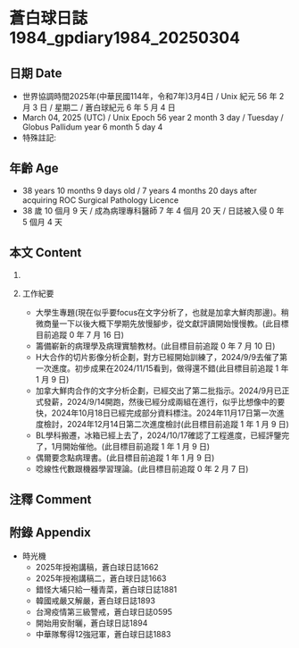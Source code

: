 [_metadata_:encoding]: - "utf-8"
[_metadata_:language]: - "zh-Hant-TW"
[_metadata_:fileformat]: - "markdown"
[_metadata_:MIME_type]: - "text/plain"
[_metadata_:markdown_version]: - "commonmark version 0.30"
[_metadata_:markdown_spec]: - "https://spec.commonmark.org/0.30/"

# 蒼白球日誌1984_gpdiary1984_20250304 #

## 日期 Date ##

* 世界協調時間2025年(中華民國114年，令和7年)3月4日 / Unix 紀元 56 年 2 月 3 日 / 星期二 / 蒼白球紀元 6 年 5 月 4 日
* March 04, 2025 (UTC) / Unix Epoch 56 year 2 month 3 day / Tuesday / Globus Pallidum year 6 month 5 day 4
* 特殊註記:

## 年齡 Age ##

* 38 years 10 months 9 days old / 7 years 4 months 20 days after acquiring ROC Surgical Pathology Licence
* 38 歲 10 個月 9 天 / 成為病理專科醫師 7 年 4 個月 20 天 / 日誌被入侵 0 年 5 個月 4 天

## 本文 Content ##

1. 

2. 工作紀要

    - 大學生專題(現在似乎要focus在文字分析了，也就是加拿大鮮肉那邊)。稍微商量一下以後大概下學期先放慢腳步，從文獻評讀開始慢慢教。(此目標目前追蹤 0 年 7 月 16 日)
    - 籌備嶄新的病理學及病理實驗教材。(此目標目前追蹤 0 年 7 月 10 日)
    - H大合作的切片影像分析企劃，對方已經開始訓練了，2024/9/9去催了第一次進度。初步成果在2024/11/15看到，做得還不錯(此目標目前追蹤 1 年 1 月 9 日)
    - 加拿大鮮肉合作的文字分析企劃，已經交出了第二批指示。2024/9月已正式發薪，2024/9/14開跑，然後已經分成兩組在進行，似乎比想像中的要快，2024年10月18日已經完成部分資料標注。2024年11月17日第一次進度檢討，2024年12月14日第二次進度檢討(此目標目前追蹤 1 年 1 月 9 日)
    - BL學科搬遷，冰箱已經上去了，2024/10/17確認了工程進度，已經評鑒完了，1月開始催他。(此目標目前追蹤 1 年 1 月 9 日)
    - 偶爾要念點病理書。(此目標目前追蹤 1 年 1 月 9 日)
    - 唸線性代數跟機器學習理論。(此目標目前追蹤 0 年 2 月 7 日)

## 注釋 Comment ##


## 附錄 Appendix ##

* 時光機
    - 2025年授袍講稿，蒼白球日誌1662
    - 2025年授袍講稿二，蒼白球日誌1663
    - 錯怪大埔只給一種青菜，蒼白球日誌1881
    - 韓國戒嚴又解嚴，蒼白球日誌1893
    - 台灣疫情第三級警戒，蒼白球日誌0595
    - 開始用安耐曬，蒼白球日誌1894
    - 中華隊奪得12強冠軍，蒼白球日誌1883
